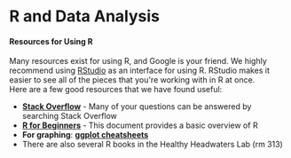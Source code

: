 # R and Data Analysis

#### Resources for Using R
Many resources exist for using R, and Google is your friend. We highly recommend using [RStudio](https://www.rstudio.com/products/rstudio/download/) as an interface for using R. RStudio makes it easier to see all of the pieces that you're working with in R at once.   
Here are a few good resources that we have found useful:  
* [**Stack Overflow**](https://stackoverflow.com/questions/tagged/r) - Many of your questions can be answered by searching Stack Overflow
* [**R for Beginners**](https://cran.r-project.org/doc/contrib/Paradis-rdebuts_en.pdf) - This document provides a basic overview of R
* **For graphing**: [**ggplot cheatsheets**](https://www.rstudio.com/wp-content/uploads/2015/03/ggplot2-cheatsheet.pdf)
* There are also several R books in the Healthy Headwaters Lab (rm 313)
